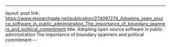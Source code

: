 ---
layout: post
link: https://www.researchgate.net/publication/274097274_Adopting_open_source_software_in_public_administration_The_importance_of_boundary_spanners_and_political_commitment
title: Adopting open source software in public administration  The importance of boundary spanners and political commitment---

